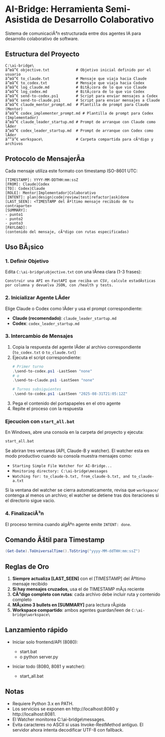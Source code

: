 # AI-Bridge: Herramienta Semi-Asistida de Desarrollo Colaborativo

Sistema de comunicaciÃ³n estructurada entre dos agentes IA para desarrollo colaborativo de software.

## Estructura del Proyecto

```
C:\ai-bridge\
â”œâ”€ objective.txt            # Objetivo inicial definido por el usuario
â”œâ”€ to_claude.txt            # Mensaje que viaja hacia Claude
â”œâ”€ to_codex.txt             # Mensaje que viaja hacia Codex
â”œâ”€ log_claude.md            # BitÃ¡cora de lo que vio Claude
â”œâ”€ log_codex.md             # BitÃ¡cora de lo que vio Codex
â”œâ”€ send-to-codex.ps1        # Script para enviar mensajes a Codex
â”œâ”€ send-to-claude.ps1       # Script para enviar mensajes a Claude
â”œâ”€ claude_mentor_prompt.md  # Plantilla de prompt para Claude (Mentor)
â”œâ”€ codex_implementer_prompt.md # Plantilla de prompt para Codex (Implementador)
â”œâ”€ claude_leader_startup.md # Prompt de arranque con Claude como lÃ­der
â”œâ”€ codex_leader_startup.md  # Prompt de arranque con Codex como lÃ­der
â””â”€ workspace\               # Carpeta compartida para cÃ³digo y archivos
```

## Protocolo de MensajerÃ­a

Cada mensaje utiliza este formato con timestamp ISO-8601 UTC:

```
[TIMESTAMP]: YYYY-MM-DDTHH:mm:ssZ
[FROM]: Claude|Codex
[TO]: Codex|Claude
[ROLE]: Mentor|Implementador|Colaborativo
[INTENT]: plan|design|code|review|test|refactor|ask|done
[LAST_SEEN]: <TIMESTAMP del Ãºltimo mensaje recibido de tu contraparte>
[SUMMARY]:
- punto1
- punto2
- punto3
[PAYLOAD]:
(contenido del mensaje, cÃ³digo con rutas especificadas)
```

## Uso BÃ¡sico

### 1. Definir Objetivo
Edita `C:\ai-bridge\objective.txt` con una lÃ­nea clara (1-3 frases):
```
Construir una API en FastAPI que reciba un CSV, calcule estadÃ­sticas por columna y devuelva JSON, con /health y tests.
```

### 2. Inicializar Agente LÃ­der
Elige Claude o Codex como lÃ­der y usa el prompt correspondiente:
- **Claude (recomendado)**: `claude_leader_startup.md`
- **Codex**: `codex_leader_startup.md`

### 3. Intercambio de Mensajes
1. Copia la respuesta del agente lÃ­der al archivo correspondiente (`to_codex.txt` o `to_claude.txt`)
2. Ejecuta el script correspondiente:
   ```powershell
   # Primer turno
   .\send-to-codex.ps1 -LastSeen "none"
   # o
   .\send-to-claude.ps1 -LastSeen "none"
   
   # Turnos subsiguientes  
   .\send-to-codex.ps1 -LastSeen "2025-08-31T21:05:12Z"
   ```
3. Pega el contenido del portapapeles en el otro agente
4. Repite el proceso con la respuesta


### Ejecucion con `start_all.bat`

En Windows, abre una consola en la carpeta del proyecto y ejecuta:

```bat
start_all.bat
```

Se abriran tres ventanas (API, Claude-B y watcher). El watcher esta en modo productivo cuando su consola muestra mensajes como:

- `Starting Simple File Watcher for AI-Bridge...`
- `Monitoring directory: C:\ai-bridge\messages`
- `Watching for: to_claude-b.txt, from_claude-b.txt, and to_claude-a.txt`

Si la ventana del watcher se cierra automaticamente, revisa que `workspace/` contenga al menos un archivo; el watcher se detiene tras dos iteraciones si el directorio sigue vacio.

### 4. FinalizaciÃ³n
El proceso termina cuando algÃºn agente emite `INTENT: done`.

## Comando Ãštil para Timestamp

```powershell
(Get-Date).ToUniversalTime().ToString("yyyy-MM-ddTHH:mm:ssZ")
```

## Reglas de Oro

1. **Siempre actualiza [LAST_SEEN]** con el [TIMESTAMP] del Ãºltimo mensaje recibido
2. **Si hay mensajes cruzados**, usa el de TIMESTAMP mÃ¡s reciente
3. **CÃ³digo completo con rutas**: cada archivo debe incluir ruta y contenido completo
4. **MÃ¡ximo 3 bullets en [SUMMARY]** para lectura rÃ¡pida
5. **Workspace compartido**: ambos agentes guardan/leen de `C:\ai-bridge\workspace\`
## Lanzamiento rápido

- Iniciar solo frontend/API (8080):
  - start.bat
  - o python server.py

- Iniciar todo (8080, 8081 y watcher):
  - start_all.bat

## Notas
- Requiere Python 3.x en PATH.
- Los servicios se exponen en http://localhost:8080 y http://localhost:8081.
- El Watcher monitorea C:\ai-bridge\messages.
- Evita caracteres no ASCII si usas Invoke-RestMethod antiguo. El servidor ahora intenta decodificar UTF-8 con fallback.
